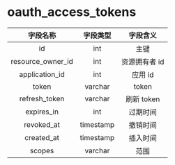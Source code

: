 # oauth_access_tokens

| 字段名称 | 字段类型 | 字段含义 |
| :-----: | :-----: | :-----: 
| id | int | 主键 |
| resource_owner_id | int |  资源拥有者 id |
| application_id | int | 应用 id |
| token | varchar | token |
| refresh_token | varchar | 刷新 token |
| expires_in | int | 过期时间 |
| revoked_at | timestamp | 撤销时间 |
| created_at | timestamp | 插入时间 |
| scopes | varchar | 范围 |

